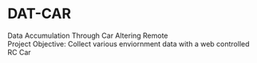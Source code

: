# DAT-CAR
Data Accumulation Through Car Altering Remote <br />
Project Objective: Collect various enviornment data with a web controlled RC Car
